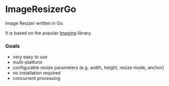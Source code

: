 # ImageResizerGo
Image Resizer written in Go.

It is based on the popular [Imaging](https://github.com/disintegration/imaging) library.

### Goals
- very easy to use
- multi-platform
- configurable resize parameters (e.g. width, height, resize mode, anchor)
- no installation required
- concurrent processing